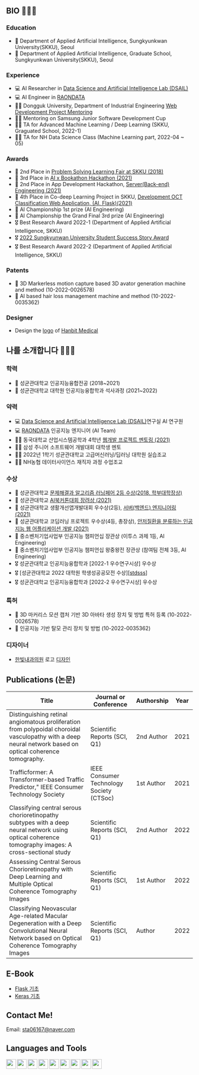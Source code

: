 ## BIO 👨🏻‍💻
### Education
- 🎒 Department of Applied Artificial Intelligence, Sungkyunkwan University(SKKU), Seoul
- 🎒 Department of Applied Artificial Intelligence, Graduate School, Sungkyunkwan University(SKKU), Seoul

### Experience
- 💻 AI Researcher in [Data Science and Artificial Intelligence Lab (DSAIL)][DSAIL]
- 💻 AI Engineer in [RAONDATA][raondata]
- 👨‍🏫 Dongguk University, Department of Industrial Engineering [Web Development Project Mentoring][dongmen]  
- 👨‍🏫 Mentoring on Samsung Junior Software Development Cup
- 👨‍🏫 TA for Advanced Machine Learning / Deep Learning (SKKU, Graguated School, 2022-1)
- 👨‍🏫 TA for NH Data Science Class (Machine Learning part, 2022-04 ~ 05)

### Awards
- 🥈 2nd Place in [Problem Solving Learning Fair at SKKU (2018)][learning]
- 🥉 3rd Place in [AI x Bookathon Hackathon (2021)][bookathon]
- 🥈 2nd Place in App Development Hackathon, [Server(Back-end) Engineering (2021)][appdev]
- 🥉 4th Place in Co-deep Learning Project in SKKU, [Development OCT Classification Web Application, (AI, Flask)(2021)][codeep]
- 🥇 AI Championship 1st prize (AI Engineering)
- 🥉 AI Championship the Grand Final 3rd prize (AI Engineering)
- 🎖 Best Research Award 2022-1 (Department of Applied Artificial Intelligence, SKKU) 
- 🎖 [2022 Sungkyunwan University Student Success Story Award][stdsss]
- 🎖 Best Research Award 2022-2 (Department of Applied Artificial Intelligence, SKKU) 

### Patents 
- 📜 3D Markerless motion capture based 3D avator generation machine and method (10-2022-0026578)
- 📜 AI based hair loss management machine and method (10-2022-0035362)

### Designer
- Design the [logo][hblogo] of [Hanbit Medical][hb_link]

## 나를 소개합니다 👨🏻‍💻
### 학력
- 🎒 성균관대학교 인공지능융합전공 (2018~2021)
- 🎒 성균관대학교 대학원 인공지능융합학과 석사과정 (2021~2022)
### 약력
- 💻 [Data Science and Artificial Intelligence Lab (DSAIL)][DSAIL]연구실 AI 연구원
- 💻 [RAONDATA][raondata] 인공지능 엔지니어 (AI Team)
- 👨‍🏫 동국대학교 산업시스템공학과 4학년 [웹개발 프로젝트 멘토링 (2021)][dongmen]
- 👨‍🏫 삼성 주니어 소프트웨어 개발대회 대학생 멘토
- 👨‍🏫 2022년 1학기 성균관대학교 고급머신러닝/딥러닝 대학원 실습조교
- 👨‍🏫 NH농협 데이터사이언스 재직자 과정 수업조교
### 수상
- 🥈 성균관대학교 [문제해결과 알고리즘 러닝페어 2등 수상(2018, 학부대학장상)][learning]
- 🥉 성균관대학교 [AI북커톤대회 장려상 (2021)][bookathon]
- 🥈 성균관대학교 생활개선앱개발대회 우수상(2등), [서버(백엔드) 엔지니어링 (2021)][appdev]
- 🥉 성균관대학교 코딥러닝 프로젝트 우수상(4등, 총장상), [안저질환을 분류하는 인공지능 웹 어플리케이션 개발 (2021)][codeep]
- 🥇 중소벤처기업사업부 인공지능 챔피언십 장관상 (이투스 과제 1등, AI Engineering)
- 🥉 중소벤처기업사업부 인공지능 챔피언십 왕중왕전 장관상 (참여팀 전체 3등, AI Engineering)
- 🎖 성균관대학교 인공지능융합학과 [2022-1 우수연구시상] 우수상
- 🎖 [성균관대학교 2022 대학원 학생성공공모전 수상][[stdsss]]
- 🎖 성균관대학교 인공지능융합학과 [2022-2 우수연구시상] 우수상

### 특허
- 📜 3D 마커리스 모션 캡처 기반 3D 아바타 생성 장치 및 방법 특허 등록 (10-2022-0026578)
- 📜 인공지능 기반 탈모 관리 장치 및 방법 (10-2022-0035362)

### 디자이너
- [한빛내과의원][hb_link] 로고 [디자인][hblogo]

## Publications (논문)
| Title | Journal or Conference | Authorship | Year | 
| --------- | ----------- | ------- | ------- |
| Distinguishing retinal angiomatous proliferation from polypoidal choroidal vasculopathy with a deep neural network based on optical coherence tomography. | Scientific Reports (SCI, Q1) | 2nd Author | 2021 |
| Trafficformer: A Transformer-based Traffic Predictor," IEEE Consumer Technology Society | IEEE Consumer Technology Society (CTSoc) | 1st Author | 2021 |
| Classifying central serous chorioretinopathy subtypes with a deep neural network using optical coherence tomography images: A cross-sectional study | Scientific Reports (SCI, Q1) | 2nd Author | 2022 |
| Assessing Central Serous Chorioretinopathy with Deep Learning and Multiple Optical Coherence Tomography Images |  Scientific Reports (SCI, Q1) | 1st Author | 2022 |
| Classifying Neovascular Age-related Macular Degeneration with a Deep Convolutional Neural Network based on Optical Coherence Tomography Images | Scientific Reports (SCI, Q1) | Author | 2022 |


## E-Book
* [Flask 기초](https://korkite.github.io/)
* [Keras 기초](https://github.com/KorKite/study-keras-basic)


## Contact Me!
Email: sta06167@naver.com

## Languages and Tools
[<img align = "left" width="26px" src="https://user-images.githubusercontent.com/50725139/102698710-c4cec900-4282-11eb-9f13-b5477cf503bf.png">][Youtube Link]
[<img align = "left" width="26px" src="https://store-images.s-microsoft.com/image/apps.6287.14514296758674918.de7d5037-39e7-4c0a-b6bb-7346f5e3787c.8099b1a2-2ae0-41d0-8b74-5ace1c2d9a8a?mode=scale&q=90&h=200&w=200&background=%230078D7">][scholar]
<img align = "left" width="26px" src="https://user-images.githubusercontent.com/50725139/102698864-f1cfab80-4283-11eb-90a5-d53f95851daf.png">
<img align = "left" width="26px" src="https://user-images.githubusercontent.com/50725139/102698869-fdbb6d80-4283-11eb-8726-2af4048d8a15.jpeg">
<img align = "left" width="26px" src="https://user-images.githubusercontent.com/50725139/102698881-10ce3d80-4284-11eb-80a8-b8ffef6787ac.png">
<img align = "left" width="26px" src="https://user-images.githubusercontent.com/50725139/102698893-1cb9ff80-4284-11eb-87c9-040e0302dcbe.png">
<img align = "left" width="26px" src="https://user-images.githubusercontent.com/50725139/102698915-3b1ffb00-4284-11eb-9db1-b4303a38c479.png">
<img align = "left" width="26px" src="https://user-images.githubusercontent.com/50725139/102698916-44a96300-4284-11eb-9ef1-c1546bb2b721.png">
<img align = "left" width="26px" src="https://user-images.githubusercontent.com/50725139/102698918-48d58080-4284-11eb-91e7-72c255d9fbb7.png">



[DSAIL]: https://sites.google.com/view/datasciencelab/ "Go DSAIL"
[scholar]: https://scholar.google.com/citations?user=qt7vHIMAAAAJ&hl=ko&oi=ao
[Youtube link]: https://www.youtube.com/channel/UCCaunu3Cv09ZCDxU13Gx3Hg?view_as=subscriber
[appdev]: https://github.com/KorKite/SubwaySeat_APP
[learning]: https://github.com/KorKite/Offline-Calendar-Python-Tkinter
[bookathon]: https://github.com/KorKite/bookathon2021-SKKU-Team-COCO
[dongmen]: https://github.com/KorKite/dongguk-ontenttion-mentoring
[codeep]: https://github.com/KorKite/codeep2021-Team11
[raondata]: https://www.raondata.ai
[hblogo]: https://github.com/kojunseo/DesignerKo/blob/main/habit_medical.png
[hb_link]: https://hanbitmedical.imweb.me/index
[stdsss]:https://success.skku.edu/success/community/notice.do?mode=view&articleNo=35527&article.offset=0&articleLimit=10
